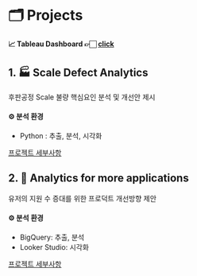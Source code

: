 # 🗂️ Projects

#### 📈 Tableau Dashboard 👉🏻 [click](https://public.tableau.com/app/profile/gayoungb/vizzes)

## 1. 🏭 Scale Defect Analytics 
후판공정 Scale 불량 핵심요인 분석 및 개선안 제시   

#### ⚙️ 분석 환경
- Python : 추출, 분석, 시각화
  
[프로젝트 세부사항](https://github.com/gayoungb/projects/tree/main/scale_defect_analytics)



## 2. 💼 Analytics for more applications 
유저의 지원 수 증대를 위한 프로덕트 개선방향 제안   

#### ⚙️ 분석 환경
- BigQuery: 추출, 분석   
- Looker Studio: 시각화 

[프로젝트 세부사항](https://github.com/gayoungb/projects/tree/main/analytics_for_more_applications)
